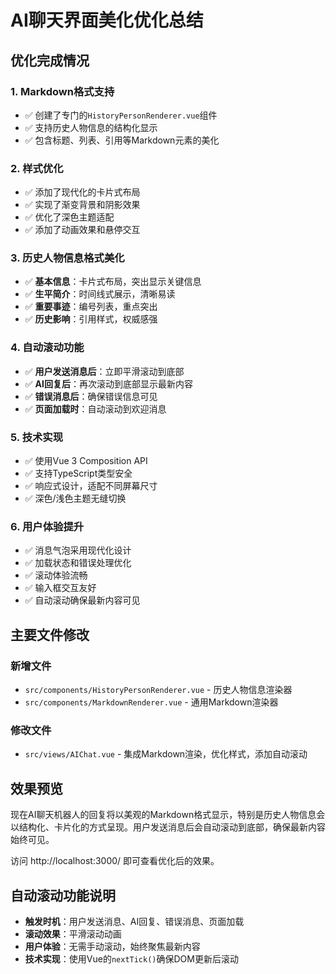 # AI聊天界面美化优化总结

## 优化完成情况

### 1. Markdown格式支持
- ✅ 创建了专门的`HistoryPersonRenderer.vue`组件
- ✅ 支持历史人物信息的结构化显示
- ✅ 包含标题、列表、引用等Markdown元素的美化

### 2. 样式优化
- ✅ 添加了现代化的卡片式布局
- ✅ 实现了渐变背景和阴影效果
- ✅ 优化了深色主题适配
- ✅ 添加了动画效果和悬停交互

### 3. 历史人物信息格式美化
- ✅ **基本信息**：卡片式布局，突出显示关键信息
- ✅ **生平简介**：时间线式展示，清晰易读
- ✅ **重要事迹**：编号列表，重点突出
- ✅ **历史影响**：引用样式，权威感强

### 4. 自动滚动功能
- ✅ **用户发送消息后**：立即平滑滚动到底部
- ✅ **AI回复后**：再次滚动到底部显示最新内容
- ✅ **错误消息后**：确保错误信息可见
- ✅ **页面加载时**：自动滚动到欢迎消息

### 5. 技术实现
- ✅ 使用Vue 3 Composition API
- ✅ 支持TypeScript类型安全
- ✅ 响应式设计，适配不同屏幕尺寸
- ✅ 深色/浅色主题无缝切换

### 6. 用户体验提升
- ✅ 消息气泡采用现代化设计
- ✅ 加载状态和错误处理优化
- ✅ 滚动体验流畅
- ✅ 输入框交互友好
- ✅ 自动滚动确保最新内容可见

## 主要文件修改

### 新增文件
- `src/components/HistoryPersonRenderer.vue` - 历史人物信息渲染器
- `src/components/MarkdownRenderer.vue` - 通用Markdown渲染器

### 修改文件
- `src/views/AIChat.vue` - 集成Markdown渲染，优化样式，添加自动滚动

## 效果预览

现在AI聊天机器人的回复将以美观的Markdown格式显示，特别是历史人物信息会以结构化、卡片化的方式呈现。用户发送消息后会自动滚动到底部，确保最新内容始终可见。

访问 http://localhost:3000/ 即可查看优化后的效果。

## 自动滚动功能说明

- **触发时机**：用户发送消息、AI回复、错误消息、页面加载
- **滚动效果**：平滑滚动动画
- **用户体验**：无需手动滚动，始终聚焦最新内容
- **技术实现**：使用Vue的`nextTick()`确保DOM更新后滚动